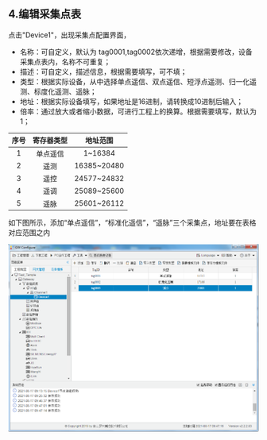 ## 4.编辑采集点表

点击"Device1"，出现采集点配置界面，

- 名称：可自定义，默认为  tag0001,tag0002依次递增，根据需要修改，设备采集点表内，名称不可重复；
- 描述：可自定义，描述信息，根据需要填写，可不填；
- 类型：根据实际设备，从中选择单点遥信、双点遥信、短浮点遥测、归一化遥测、标度化遥测、遥脉；
- 地址：根据实际设备填写，如果地址是16进制，请转换成10进制后输入；
- 倍率：通过放大或者缩小数据，可进行工程上的换算。根据需要填写，默认为1；

| 序号 | 寄存器类型 |  地址范围   |
| :--: | :--------: | :---------: |
|  1   |  单点遥信  |   1~16384   |
|  2   |    遥测    | 16385~20480 |
|  3   |    遥控    | 24577~24832 |
|  4   |    遥调    | 25089~25600 |
|  5   |    遥脉    | 25601~26112 |

如下图所示，添加“单点遥信”，“标准化遥信”，“遥脉”三个采集点，地址要在表格对应范围之内

![](assets/添加tag点.jpg)